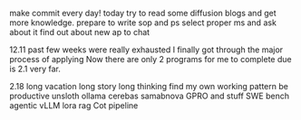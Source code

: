 make commit every day!
today try to read some diffusion blogs and get more knowledge.
prepare to write sop and ps
select proper ms and ask about it
find out about new ap to chat

12.11
past few weeks were really exhausted
I finally got through the major process of applying
Now there are only 2 programs for me to complete due is 2.1 very far.

2.18 
long vacation long story long thinking
find my own working pattern
be productive
unsloth ollama
cerebas samabnova
GPRO and stuff
SWE bench
agentic
vLLM
lora
rag
Cot pipeline
